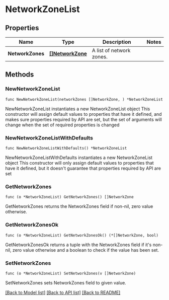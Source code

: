 # NetworkZoneList

## Properties

Name | Type | Description | Notes
------------ | ------------- | ------------- | -------------
**NetworkZones** | [**[]NetworkZone**](NetworkZone.md) | A list of network zones. | 

## Methods

### NewNetworkZoneList

`func NewNetworkZoneList(networkZones []NetworkZone, ) *NetworkZoneList`

NewNetworkZoneList instantiates a new NetworkZoneList object
This constructor will assign default values to properties that have it defined,
and makes sure properties required by API are set, but the set of arguments
will change when the set of required properties is changed

### NewNetworkZoneListWithDefaults

`func NewNetworkZoneListWithDefaults() *NetworkZoneList`

NewNetworkZoneListWithDefaults instantiates a new NetworkZoneList object
This constructor will only assign default values to properties that have it defined,
but it doesn't guarantee that properties required by API are set

### GetNetworkZones

`func (o *NetworkZoneList) GetNetworkZones() []NetworkZone`

GetNetworkZones returns the NetworkZones field if non-nil, zero value otherwise.

### GetNetworkZonesOk

`func (o *NetworkZoneList) GetNetworkZonesOk() (*[]NetworkZone, bool)`

GetNetworkZonesOk returns a tuple with the NetworkZones field if it's non-nil, zero value otherwise
and a boolean to check if the value has been set.

### SetNetworkZones

`func (o *NetworkZoneList) SetNetworkZones(v []NetworkZone)`

SetNetworkZones sets NetworkZones field to given value.



[[Back to Model list]](../README.md#documentation-for-models) [[Back to API list]](../README.md#documentation-for-api-endpoints) [[Back to README]](../README.md)



